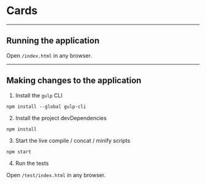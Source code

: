 # Cards

---

## Running the application

Open `/index.html` in any browser.

---

## Making changes to the application

1. Install the `gulp` CLI

```
npm install --global gulp-cli
```

2. Install the project devDependencies

```
npm install
```

3. Start the live compile / concat / minify scripts

```
npm start
```

4. Run the tests

Open `/test/index.html` in any browser.
